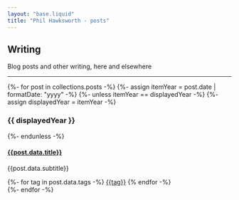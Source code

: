 ```yaml
---
layout: "base.liquid"
title: "Phil Hawksworth - posts"
---
```


<section>
  <hgroup>
    <h1>Writing</h1>
    <p>Blog posts and other writing, here and elsewhere</p>
  </hgroup>
</section>

---

<section>

  <div class="listing">
  {%- for post in collections.posts -%}
    {%- assign itemYear = post.date | formatDate: "yyyy" -%}
    {%- unless itemYear == displayedYear -%}  
      {%- assign displayedYear = itemYear -%}
      <h3>{{ displayedYear }}</h3>
    {%- endunless -%}
      <div class="list-item">
        <h4><a href="{{ post.url }}">{{post.data.title}}</a></h4>  
        <p>{{post.data.subtitle}}</p>
        {%- for tag in post.data.tags -%}
        <a href="/blog/tags/{{tag}}" class="tag">{{tag}}</a>
        {% endfor -%}
        </div>
  {%- endfor -%}
  </div>

</section>

